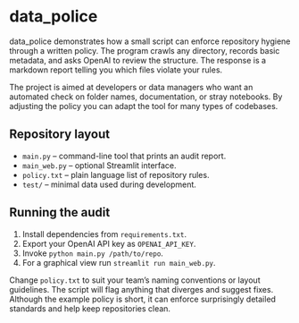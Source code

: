 # data_police

data_police demonstrates how a small script can enforce repository hygiene through a written policy. The program crawls any directory, records basic metadata, and asks OpenAI to review the structure. The response is a markdown report telling you which files violate your rules.

The project is aimed at developers or data managers who want an automated check on folder names, documentation, or stray notebooks. By adjusting the policy you can adapt the tool for many types of codebases.

## Repository layout

- `main.py` – command-line tool that prints an audit report.
- `main_web.py` – optional Streamlit interface.
- `policy.txt` – plain language list of repository rules.
- `test/` – minimal data used during development.

## Running the audit

1. Install dependencies from `requirements.txt`.
2. Export your OpenAI API key as `OPENAI_API_KEY`.
3. Invoke `python main.py /path/to/repo`.
4. For a graphical view run `streamlit run main_web.py`.

Change `policy.txt` to suit your team’s naming conventions or layout guidelines. The script will flag anything that diverges and suggest fixes. Although the example policy is short, it can enforce surprisingly detailed standards and help keep repositories clean.
